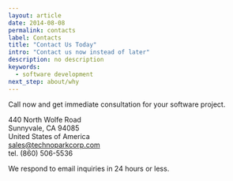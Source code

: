 ```yaml
---
layout: article
date: 2014-08-08
permalink: contacts
label: Contacts
title: "Contact Us Today"
intro: "Contact us now instead of later"
description: no description
keywords:
  - software development
next_step: about/why
---
```


Call now and get immediate consultation for your software project.

440 North Wolfe Road<br/>
Sunnyvale, CA 94085<br/>
United States of America<br/>
[sales@technoparkcorp.com](mailto:sales@technoparkcorp.com)<br/>
tel. (860) 506-5536

We respond to email inquiries in 24 hours or less.

<style>
#map-canvas {
  width: 410px;
  height: 220px;
}
</style>
<script src="https://maps.googleapis.com/maps/api/js"></script>
<script>
function initialize() {
  var mapCanvas = document.getElementById('map-canvas');
  var coords = new google.maps.LatLng(37.383525, -122.012997);
  var mapOptions = {
    center: coords,
    zoom: 8,
    mapTypeId: google.maps.MapTypeId.ROADMAP
  };
  var map = new google.maps.Map(mapCanvas, mapOptions);
  var marker = new google.maps.Marker(
    {
      position: coords,
      map: map,
      title: 'our office'
    }
  );
}
google.maps.event.addDomListener(window, 'load', initialize);
</script>
<div id="map-canvas"></div>
